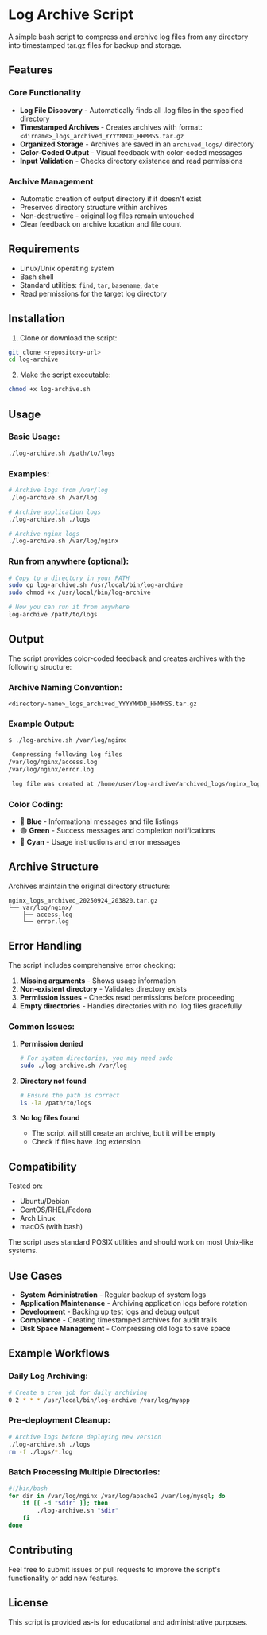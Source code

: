 # Log Archive Script

A simple bash script to compress and archive log files from any directory into timestamped tar.gz files for backup and storage.

## Features

### Core Functionality

- **Log File Discovery** - Automatically finds all .log files in the specified directory
- **Timestamped Archives** - Creates archives with format: `<dirname>_logs_archived_YYYYMMDD_HHMMSS.tar.gz`
- **Organized Storage** - Archives are saved in an `archived_logs/` directory
- **Color-Coded Output** - Visual feedback with color-coded messages
- **Input Validation** - Checks directory existence and read permissions

### Archive Management

- Automatic creation of output directory if it doesn't exist
- Preserves directory structure within archives
- Non-destructive - original log files remain untouched
- Clear feedback on archive location and file count

## Requirements

- Linux/Unix operating system
- Bash shell
- Standard utilities: `find`, `tar`, `basename`, `date`
- Read permissions for the target log directory

## Installation

1. Clone or download the script:

```bash
git clone <repository-url>
cd log-archive
```

2. Make the script executable:

```bash
chmod +x log-archive.sh
```

## Usage

### Basic Usage:

```bash
./log-archive.sh /path/to/logs
```

### Examples:

```bash
# Archive logs from /var/log
./log-archive.sh /var/log

# Archive application logs
./log-archive.sh ./logs

# Archive nginx logs
./log-archive.sh /var/log/nginx
```

### Run from anywhere (optional):

```bash
# Copy to a directory in your PATH
sudo cp log-archive.sh /usr/local/bin/log-archive
sudo chmod +x /usr/local/bin/log-archive

# Now you can run it from anywhere
log-archive /path/to/logs
```

## Output

The script provides color-coded feedback and creates archives with the following structure:

### Archive Naming Convention:
```
<directory-name>_logs_archived_YYYYMMDD_HHMMSS.tar.gz
```

### Example Output:
```bash
$ ./log-archive.sh /var/log/nginx

 Compressing following log files
/var/log/nginx/access.log
/var/log/nginx/error.log

 log file was created at /home/user/log-archive/archived_logs/nginx_logs_archived_20250924_203820.tar.gz
```

### Color Coding:

- 🔵 **Blue** - Informational messages and file listings
- 🟢 **Green** - Success messages and completion notifications
- 🔷 **Cyan** - Usage instructions and error messages

## Archive Structure

Archives maintain the original directory structure:

```
nginx_logs_archived_20250924_203820.tar.gz
└── var/log/nginx/
    ├── access.log
    └── error.log
```

## Error Handling

The script includes comprehensive error checking:

1. **Missing arguments** - Shows usage information
2. **Non-existent directory** - Validates directory exists
3. **Permission issues** - Checks read permissions before proceeding
4. **Empty directories** - Handles directories with no .log files gracefully

### Common Issues:

1. **Permission denied**
   ```bash
   # For system directories, you may need sudo
   sudo ./log-archive.sh /var/log
   ```

2. **Directory not found**
   ```bash
   # Ensure the path is correct
   ls -la /path/to/logs
   ```

3. **No log files found**
   - The script will still create an archive, but it will be empty
   - Check if files have .log extension

## Compatibility

Tested on:

- Ubuntu/Debian
- CentOS/RHEL/Fedora
- Arch Linux
- macOS (with bash)

The script uses standard POSIX utilities and should work on most Unix-like systems.

## Use Cases

- **System Administration** - Regular backup of system logs
- **Application Maintenance** - Archiving application logs before rotation
- **Development** - Backing up test logs and debug output
- **Compliance** - Creating timestamped archives for audit trails
- **Disk Space Management** - Compressing old logs to save space

## Example Workflows

### Daily Log Archiving:
```bash
# Create a cron job for daily archiving
0 2 * * * /usr/local/bin/log-archive /var/log/myapp
```

### Pre-deployment Cleanup:
```bash
# Archive logs before deploying new version
./log-archive.sh ./logs
rm -f ./logs/*.log
```

### Batch Processing Multiple Directories:
```bash
#!/bin/bash
for dir in /var/log/nginx /var/log/apache2 /var/log/mysql; do
    if [[ -d "$dir" ]]; then
        ./log-archive.sh "$dir"
    fi
done
```

## Contributing

Feel free to submit issues or pull requests to improve the script's functionality or add new features.

## License

This script is provided as-is for educational and administrative purposes.